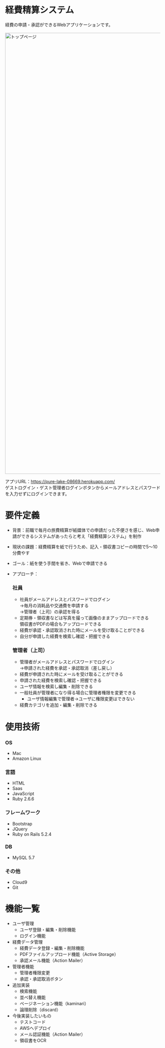# 経費精算システム
  経費の申請・承認ができるWebアプリケーションです。<br>  
  <img width="1433" alt="トップページ" src="https://user-images.githubusercontent.com/76086661/114688094-58a33400-9d4f-11eb-8211-2a9edd1a41cd.png">

  アプリURL：https://pure-lake-08669.herokuapp.com/ <br>
  ゲストログイン・ゲスト管理者ログインボタンからメールアドレスとパスワードを入力せずにログインできます。

# 要件定義
* 背景：前職で毎月の旅費精算が紙媒体での申請だった不便さを感じ、Web申請ができるシステムがあったらと考え「経費精算システム」を制作

* 現状の課題：経費精算を紙で行うため、記入・領収書コピーの時間で5〜10分費やす
* ゴール：紙を使う手間を省き、Webで申請できる
* アプローチ：
  ### 社員
  * 社員がメールアドレスとパスワードでログイン<br>
    →毎月の消耗品や交通費を申請する<br>
    →管理者（上司）の承認を得る<br>
  * 定期券・領収書などは写真を撮って画像のままアップロードできる<br>
    領収書がPDFの場合もアップロードできる
  * 経費が承認・承認取消された時にメールを受け取ることができる
  * 自分が申請した経費を検索し確認・把握できる
 
  ### 管理者（上司）
  * 管理者がメールアドレスとパスワードでログイン<br>
    →申請された経費を承認・承認取消（差し戻し）
  * 経費が申請された時にメールを受け取ることができる
  * 申請された経費を検索し確認・把握できる
  * ユーザ情報を検索し編集・削除できる
  * 一般社員が管理者になり得る場合に管理者権限を変更できる
    - ユーザ情報編集で管理者→ユーザに権限変更はできない
  * 経費カテゴリを追加・編集・削除できる

# 使用技術
### OS
- Mac
- Amazon Linux

### 言語
- HTML
- Saas
- JavaScript
- Ruby 2.6.6

### フレームワーク
- Bootstrap
- JQuery
- Ruby on Rails 5.2.4

### DB
- MySQL 5.7

### その他
- Cloud9
- Git

# 機能一覧
- ユーザ管理
  - ユーザ登録・編集・削除機能
  - ログイン機能
- 経費データ管理
  - 経費データ登録・編集・削除機能
  - PDFファイルアップロード機能（Active Storage）
  - 承認メール機能（Action Mailer）
- 管理者機能
  - 管理者権限変更
  - 承認・承認取消ボタン
- 追加実装
  - 検索機能
  - 並べ替え機能
  - ページネーション機能（kaminari）
  - 論理削除（discard）
- 今後実装したいもの
  - テストコード
  - AWSへデプロイ
  - メール認証機能（Action Mailer）
  - 領収書をOCR
